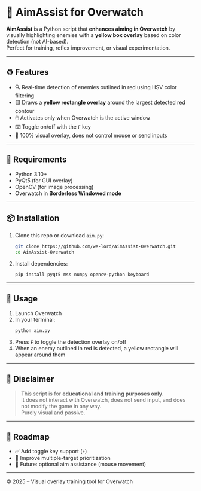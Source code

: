 # 🎯 AimAssist for Overwatch

**AimAssist** is a Python script that **enhances aiming in Overwatch** by visually highlighting enemies with a **yellow box overlay** based on color detection (not AI-based).  
Perfect for training, reflex improvement, or visual experimentation.

---

## ⚙️ Features

- 🔍 Real-time detection of enemies outlined in red using HSV color filtering
- 🟨 Draws a **yellow rectangle overlay** around the largest detected red contour
- 🖱️ Activates only when Overwatch is the active window
- ⌨️ Toggle on/off with the `F` key
- 🧪 100% visual overlay, does not control mouse or send inputs

---

## 🧰 Requirements

- Python 3.10+
- PyQt5 (for GUI overlay)
- OpenCV (for image processing)
- Overwatch in **Borderless Windowed mode**

---

## 📦 Installation

1. Clone this repo or download `aim.py`:
   ```bash
   git clone https://github.com/we-lord/AimAssist-Overwatch.git
   cd AimAssist-Overwatch
   ```

2. Install dependencies:
   ```bash
   pip install pyqt5 mss numpy opencv-python keyboard
   ```

---

## 🚀 Usage

1. Launch Overwatch
2. In your terminal:
   ```bash
   python aim.py
   ```
3. Press `F` to toggle the detection overlay on/off
4. When an enemy outlined in red is detected, a yellow rectangle will appear around them

---

## 🔐 Disclaimer

> This script is for **educational and training purposes only**.  
> It does not interact with Overwatch, does not send input, and does not modify the game in any way.  
> Purely visual and passive.

---

## 🧠 Roadmap

- ✅ Add toggle key support (`F`)
- 🔄 Improve multiple-target prioritization
- 🎯 Future: optional aim assistance (mouse movement)

---



© 2025 – Visual overlay training tool for Overwatch


